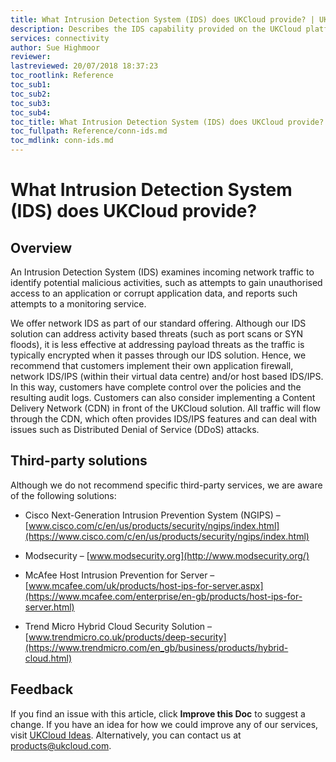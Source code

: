 ```yaml
---
title: What Intrusion Detection System (IDS) does UKCloud provide? | UKCloud Ltd
description: Describes the IDS capability provided on the UKCloud platform
services: connectivity
author: Sue Highmoor
reviewer:
lastreviewed: 20/07/2018 18:37:23
toc_rootlink: Reference
toc_sub1: 
toc_sub2:
toc_sub3:
toc_sub4:
toc_title: What Intrusion Detection System (IDS) does UKCloud provide?
toc_fullpath: Reference/conn-ids.md
toc_mdlink: conn-ids.md
---
```


# What Intrusion Detection System (IDS) does UKCloud provide?

## Overview

An Intrusion Detection System (IDS) examines incoming network traffic to identify potential malicious activities, such as attempts to gain unauthorised access to an application or corrupt application data, and reports such attempts to a monitoring service.

We offer network IDS as part of our standard offering. Although our IDS solution can address activity based threats (such as port scans or SYN floods), it is less effective at addressing payload threats as the traffic is typically encrypted when it passes through our IDS solution. Hence, we recommend that customers implement their own application firewall, network IDS/IPS (within their virtual data centre) and/or host based IDS/IPS. In this way, customers have complete control over the policies and the resulting audit logs. Customers can also consider implementing a Content Delivery Network (CDN) in front of the UKCloud solution. All traffic will flow through the CDN, which often provides IDS/IPS features and can deal with issues such as Distributed Denial of Service (DDoS) attacks.

## Third-party solutions

Although we do not recommend specific third-party services, we are aware of the following solutions:

- Cisco Next-Generation Intrusion Prevention System (NGIPS) – [www.cisco.com/c/en/us/products/security/ngips/index.html](https://www.cisco.com/c/en/us/products/security/ngips/index.html)

- Modsecurity – [www.modsecurity.org](http://www.modsecurity.org/)

- McAfee Host Intrusion Prevention for Server – [www.mcafee.com/uk/products/host-ips-for-server.aspx](https://www.mcafee.com/enterprise/en-gb/products/host-ips-for-server.html)

- Trend Micro Hybrid Cloud Security Solution – [www.trendmicro.co.uk/products/deep-security](https://www.trendmicro.com/en_gb/business/products/hybrid-cloud.html)

## Feedback

If you find an issue with this article, click **Improve this Doc** to suggest a change. If you have an idea for how we could improve any of our services, visit [UKCloud Ideas](https://ideas.ukcloud.com). Alternatively, you can contact us at <products@ukcloud.com>.
